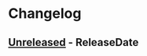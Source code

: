 # Changelog

## [Unreleased](https://github.com/badboy/$PROJECT/compare/OLDVERSION...HEAD) - ReleaseDate
